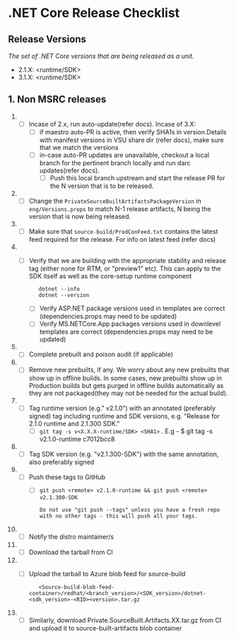 # .NET Core Release Checklist

## Release Versions

_The set of .NET Core versions that are being released as a unit._

* 2.1.X: <runtime/SDK>
* 3.1.X: <runtime/SDK>

## 1. Non MSRC releases

1. - [ ] Incase of 2.x, run auto-update(refer docs). Incase of 3.X:
      - [ ] if maestro auto-PR is active, then verify SHA1s in version.Details with manifest versions in VSU share dir (refer docs), make sure that we match the versions
      - [ ] in-case auto-PR updates are unavailable, checkout a local branch for the pertinent branch locally and run darc updates(refer docs). 
          - [ ] Push this local branch upstream and start the release PR for the N version that is to be released.
1. - [ ] Change the `PrivateSourceBuiltArtifactsPackageVersion` in `eng/Versions.props` to match N-1 release artifacts, N being the version that is now being released.
1. - [ ] Make sure that `source-build/ProdConFeed.txt` contains the latest feed required for the release. For info on latest feed (refer docs)
1. - [ ] Verify that we are building with the appropriate stability and release tag (either none for RTM, or "preview1" etc).  This can apply to the SDK itself as well as the core-setup runtime component
        
            dotnet --info
            dotnet --version

      - [ ] Verify ASP.NET package versions used in templates are correct (dependencies.props may need to be updated)
      - [ ] Verify MS.NETCore.App packages versions used in downlevel templates are correct (dependencies.props may need to be updated)
1. - [ ] Complete prebuilt and poison audit (if applicable) 
1. - [ ] Remove new prebuilts, if any. We worry about any new prebuilts that show up in offline builds. In some cases, new prebuilts show up in Production builds but gets purged in offline builds automatically as they are not packaged(they may not be needed for the actual build).
1. - [ ] Tag runtime version (e.g." v2.1.0") with an annotated (preferably signed) tag including runtime and SDK versions, e.g. "Release for 2.1.0 runtime and 2.1.300 SDK."
      - [ ] `git tag -s v<X.X.X-runtime/SDK> <SHA1>` . E.g - $ git tag -s v2.1.0-runtime c7012bcc8
1. - [ ] Tag SDK version (e.g. "v2.1.300-SDK") with the same annotation, also preferably signed
1. - [ ] Push these tags to GitHub
      - [ ] `git push <remote> v2.1.0-runtime && git push <remote> v2.1.300-SDK`
            
            Do not use "git push --tags" unless you have a fresh repo with no other tags - this will push all your tags.
1. - [ ] Notify the distro maintainer/s
1. - [ ] Download the tarball from CI
1. - [ ] Upload the tarball to Azure blob feed for source-build

            <Source-build-blob-feed-container>/redhat/<branch_version>/<SDK_version>/dotnet-<sdk_version>-<RID><version>.tar.gz

1. - [ ] Similarly, download Private.SourceBuilt.Artifacts.XX.tar.gz from CI and upload it to source-built-artifacts blob container
